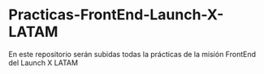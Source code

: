# Practicas-FrontEnd-Launch-X-LATAM
En este repositorio serán subidas todas la prácticas de la misión FrontEnd del Launch X LATAM
